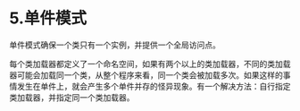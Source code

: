 # 5.单件模式

单件模式确保一个类只有一个实例，并提供一个全局访问点。

每个类加载器都定义了一个命名空间，如果有两个以上的类加载器，不同的类加载器可能会加载同一个类，从整个程序来看，同一个类会被加载多次。如果这样的事情发生在单件上，就会产生多个单件并存的怪异现象。有一个解决方法：自行指定类加载器，并指定同一个类加载器。